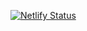 [![Netlify Status](https://api.netlify.com/api/v1/badges/82e54673-00dc-422c-b501-b5132fdae6de/deploy-status)](https://app.netlify.com/sites/learnai-app/deploys)
